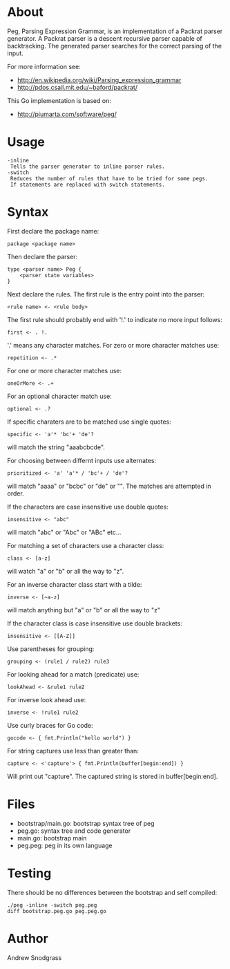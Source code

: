 # About

Peg, Parsing Expression Grammar, is an implementation of a Packrat parser
generator. A Packrat parser is a descent recursive parser capable of
backtracking. The generated parser searches for the correct parsing of the
input.

For more information see:
* http://en.wikipedia.org/wiki/Parsing_expression_grammar
* http://pdos.csail.mit.edu/~baford/packrat/

This Go implementation is based on:
* http://piumarta.com/software/peg/


# Usage

```
-inline
 Tells the parser generator to inline parser rules.
-switch
 Reduces the number of rules that have to be tried for some pegs.
 If statements are replaced with switch statements.
```


# Syntax

First declare the package name:
```
package <package name>
```

Then declare the parser:
```
type <parser name> Peg {
	<parser state variables>
}
```

Next declare the rules. The first rule is the entry point into the parser:
```
<rule name> <- <rule body>
```

The first rule should probably end with '!.' to indicate no more input follows:
```
first <- . !.
```

'.' means any character matches. For zero or more character matches use:
```
repetition <- .*
```

For one or more character matches use:
```
oneOrMore <- .+
```

For an optional character match use:
```
optional <- .?
```

If specific charaters are to be matched use single quotes:
```
specific <- 'a'* 'bc'+ 'de'?
```
will match the string "aaabcbcde".

For choosing between differnt inputs use alternates:
```
prioritized <- 'a' 'a'* / 'bc'+ / 'de'?
```
will match "aaaa" or "bcbc" or "de" or "". The matches are attempted in order.

If the characters are case insensitive use double quotes:
```
insensitive <- "abc"
```
will match "abc" or "Abc" or "ABc" etc...

For matching a set of characters use a character class:
```
class <- [a-z]
```
will watch "a" or "b" or all the way to "z".

For an inverse character class start with a tilde:
```
inverse <- [~a-z]
```
will match anything but "a" or "b" or all the way to "z"

If the character class is case insensitive use double brackets:
```
insensitive <- [[A-Z]]
```

Use parentheses for grouping:
```
grouping <- (rule1 / rule2) rule3
```

For looking ahead for a match (predicate) use:
```
lookAhead <- &rule1 rule2
```

For inverse look ahead use:
```
inverse <- !rule1 rule2
```

Use curly braces for Go code:
```
gocode <- { fmt.Println("hello world") }
```

For string captures use less than greater than:
```
capture <- <'capture'> { fmt.Println(buffer[begin:end]) }
```
Will print out "capture". The captured string is stored in buffer[begin:end].


# Files

* bootstrap/main.go: bootstrap syntax tree of peg
* peg.go: syntax tree and code generator
* main.go: bootstrap main
* peg.peg: peg in its own language


# Testing

There should be no differences between the bootstrap and self compiled:

```
./peg -inline -switch peg.peg
diff bootstrap.peg.go peg.peg.go
```


# Author

Andrew Snodgrass
